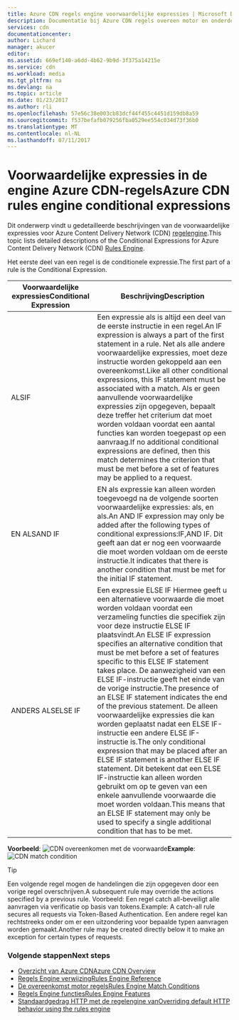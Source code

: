 ```yaml
---
title: Azure CDN regels engine voorwaardelijke expressies | Microsoft Docs
description: Documentatie bij Azure CDN regels overeen motor en onderdelen.
services: cdn
documentationcenter: 
author: Lichard
manager: akucer
editor: 
ms.assetid: 669ef140-a6dd-4b62-9b9d-3f375a14215e
ms.service: cdn
ms.workload: media
ms.tgt_pltfrm: na
ms.devlang: na
ms.topic: article
ms.date: 01/23/2017
ms.author: rli
ms.openlocfilehash: 57e56c38e003cb83dcf44f455c4451d159db8a59
ms.sourcegitcommit: f537befafb079256fba0529ee554c034d73f36b0
ms.translationtype: MT
ms.contentlocale: nl-NL
ms.lasthandoff: 07/11/2017
---
```

# <a name="azure-cdn-rules-engine-conditional-expressions"></a><span data-ttu-id="13eca-103">Voorwaardelijke expressies in de engine Azure CDN-regels</span><span class="sxs-lookup"><span data-stu-id="13eca-103">Azure CDN rules engine conditional expressions</span></span>
<span data-ttu-id="13eca-104">Dit onderwerp vindt u gedetailleerde beschrijvingen van de voorwaardelijke expressies voor Azure Content Delivery Network (CDN) [regelengine](cdn-rules-engine.md).</span><span class="sxs-lookup"><span data-stu-id="13eca-104">This topic lists detailed descriptions of the Conditional Expressions for Azure Content Delivery Network (CDN) [Rules Engine](cdn-rules-engine.md).</span></span>

<span data-ttu-id="13eca-105">Het eerste deel van een regel is de conditionele expressie.</span><span class="sxs-lookup"><span data-stu-id="13eca-105">The first part of a rule is the Conditional Expression.</span></span>

<span data-ttu-id="13eca-106">Voorwaardelijke expressies</span><span class="sxs-lookup"><span data-stu-id="13eca-106">Conditional Expression</span></span> | <span data-ttu-id="13eca-107">Beschrijving</span><span class="sxs-lookup"><span data-stu-id="13eca-107">Description</span></span>
-----------------------|-------------
<span data-ttu-id="13eca-108">ALS</span><span class="sxs-lookup"><span data-stu-id="13eca-108">IF</span></span> | <span data-ttu-id="13eca-109">Een expressie als is altijd een deel van de eerste instructie in een regel.</span><span class="sxs-lookup"><span data-stu-id="13eca-109">An IF expression is always a part of the first statement in a rule.</span></span> <span data-ttu-id="13eca-110">Net als alle andere voorwaardelijke expressies, moet deze instructie worden gekoppeld aan een overeenkomst.</span><span class="sxs-lookup"><span data-stu-id="13eca-110">Like all other conditional expressions, this IF statement must be associated with a match.</span></span> <span data-ttu-id="13eca-111">Als er geen aanvullende voorwaardelijke expressies zijn opgegeven, bepaalt deze treffer het criterium dat moet worden voldaan voordat een aantal functies kan worden toegepast op een aanvraag.</span><span class="sxs-lookup"><span data-stu-id="13eca-111">If no additional conditional expressions are defined, then this match determines the criterion that must be met before a set of features may be applied to a request.</span></span>
<span data-ttu-id="13eca-112">EN ALS</span><span class="sxs-lookup"><span data-stu-id="13eca-112">AND IF</span></span> | <span data-ttu-id="13eca-113">EN als expressie kan alleen worden toegevoegd na de volgende soorten voorwaardelijke expressies: als, en als.</span><span class="sxs-lookup"><span data-stu-id="13eca-113">An AND IF expression may only be added after the following types of conditional expressions:IF,AND IF.</span></span> <span data-ttu-id="13eca-114">Dit geeft aan dat er nog een voorwaarde die moet worden voldaan om de eerste instructie.</span><span class="sxs-lookup"><span data-stu-id="13eca-114">It indicates that there is another condition that must be met for the initial IF statement.</span></span>
<span data-ttu-id="13eca-115">ANDERS ALS</span><span class="sxs-lookup"><span data-stu-id="13eca-115">ELSE IF</span></span>| <span data-ttu-id="13eca-116">Een expressie ELSE IF Hiermee geeft u een alternatieve voorwaarde die moet worden voldaan voordat een verzameling functies die specifiek zijn voor deze instructie ELSE IF plaatsvindt.</span><span class="sxs-lookup"><span data-stu-id="13eca-116">An ELSE IF expression specifies an alternative condition that must be met before a set of features specific to this ELSE IF statement takes place.</span></span> <span data-ttu-id="13eca-117">De aanwezigheid van een ELSE IF-instructie geeft het einde van de vorige instructie.</span><span class="sxs-lookup"><span data-stu-id="13eca-117">The presence of an ELSE IF statement indicates the end of the previous statement.</span></span> <span data-ttu-id="13eca-118">De alleen voorwaardelijke expressies die kan worden geplaatst nadat een ELSE IF-instructie een andere ELSE IF-instructie is.</span><span class="sxs-lookup"><span data-stu-id="13eca-118">The only conditional expression that may be placed after an ELSE IF statement is another ELSE IF statement.</span></span> <span data-ttu-id="13eca-119">Dit betekent dat een ELSE IF-instructie kan alleen worden gebruikt om op te geven van een enkele aanvullende voorwaarde die moet worden voldaan.</span><span class="sxs-lookup"><span data-stu-id="13eca-119">This means that an ELSE IF statement may only be used to specify a single additional condition that has to be met.</span></span>

<span data-ttu-id="13eca-120">**Voorbeeld**: ![CDN overeenkomen met de voorwaarde](./media/cdn-rules-engine-reference/cdn-rules-engine-conditional-expression.png)</span><span class="sxs-lookup"><span data-stu-id="13eca-120">**Example**: ![CDN match condition](./media/cdn-rules-engine-reference/cdn-rules-engine-conditional-expression.png)</span></span>

 > [!TIP]
   > <span data-ttu-id="13eca-121">Een volgende regel mogen de handelingen die zijn opgegeven door een vorige regel overschrijven.</span><span class="sxs-lookup"><span data-stu-id="13eca-121">A subsequent rule may override the actions specified by a previous rule.</span></span> <span data-ttu-id="13eca-122">Voorbeeld: Een regel catch all-beveiligt alle aanvragen via verificatie op basis van tokens.</span><span class="sxs-lookup"><span data-stu-id="13eca-122">Example: A catch-all rule secures all requests via Token-Based Authentication.</span></span> <span data-ttu-id="13eca-123">Een andere regel kan rechtstreeks onder om er een uitzondering voor bepaalde typen aanvragen worden gemaakt.</span><span class="sxs-lookup"><span data-stu-id="13eca-123">Another rule may be created directly below it to make an exception for certain types of requests.</span></span>

### <a name="next-steps"></a><span data-ttu-id="13eca-124">Volgende stappen</span><span class="sxs-lookup"><span data-stu-id="13eca-124">Next steps</span></span>
* [<span data-ttu-id="13eca-125">Overzicht van Azure CDN</span><span class="sxs-lookup"><span data-stu-id="13eca-125">Azure CDN Overview</span></span>](cdn-overview.md)
* [<span data-ttu-id="13eca-126">Regels Engine verwijzing</span><span class="sxs-lookup"><span data-stu-id="13eca-126">Rules Engine Reference</span></span>](cdn-rules-engine-reference.md)
* [<span data-ttu-id="13eca-127">De overeenkomst motor regels</span><span class="sxs-lookup"><span data-stu-id="13eca-127">Rules Engine Match Conditions</span></span>](cdn-rules-engine-reference-match-conditions.md)
* [<span data-ttu-id="13eca-128">Regels Engine functies</span><span class="sxs-lookup"><span data-stu-id="13eca-128">Rules Engine Features</span></span>](cdn-rules-engine-reference-features.md)
* [<span data-ttu-id="13eca-129">Standaardgedrag HTTP met de regelengine van</span><span class="sxs-lookup"><span data-stu-id="13eca-129">Overriding default HTTP behavior using the rules engine</span></span>](cdn-rules-engine.md)
